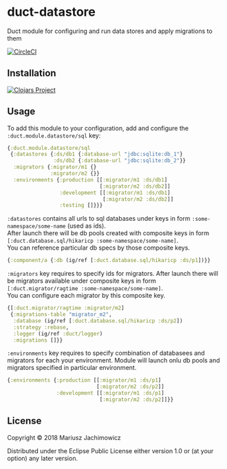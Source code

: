 # duct-datastore
Duct module for configuring and run data stores and apply migrations to them

[![CircleCI](https://circleci.com/gh/mariusz-jachimowicz-83/duct-datastore.svg?style=svg)](https://circleci.com/gh/mariusz-jachimowicz-83/duct-datastore)

## Installation

[![Clojars Project](https://img.shields.io/clojars/v/com.mjachimowicz/duct-datastore.svg)](https://clojars.org/com.mjachimowicz/duct-datastore)

## Usage

To add this module to your configuration, add and configure the `:duct.module.datastore/sql` key:

```clojure
{:duct.module.datastore/sql
 {:datastores {:ds/db1 {:database-url "jdbc:sqlite:db_1"}
               :ds/db2 {:database-url "jdbc:sqlite:db_2"}}
  :migrators {:migrator/m1 {}
              :migrator/m2 {}}
  :environments {:production [[:migrator/m1 :ds/db1]
                              [:migrator/m2 :ds/db2]]
                 :development [[:migrator/m1 :ds/db1]
                               [:migrator/m2 :ds/db2]]
                 :testing []}}}
```

`:datastores` contains all urls to sql databases under keys in form `:some-namespace/some-name` (used as ids).  
After launch there will be db pools created with composite keys in form `[:duct.database.sql/hikaricp :some-namespace/some-name]`.  
You can reference particular db specs by those composite keys.

```clojure
{:component/a {:db (ig/ref [:duct.database.sql/hikaricp :ds/p1])}}
```

`:migrators` key requires to specify ids for migrators. After launch there will be migrators available under composite keys in form `[:duct.migrator/ragtime :some-namespace/some-name]`.  
You can configure each migrator by this composite key.

```clojure
{[:duct.migrator/ragtime :migrator/m2]
 {:migrations-table "migrator_m2",
  :database (ig/ref [:duct.database.sql/hikaricp :ds/p2])
  :strategy :rebase,
  :logger (ig/ref :duct/logger)
  :migrations []}}
```

`:environments` key requires to specify combination of databasees and migrators for each your environment. Module will launch onlu db pools and migrators specified in particular environment. 

```clojure
{:environments {:production [[:migrator/m1 :ds/p1]
                             [:migrator/m2 :ds/p2]]
                :development [[:migrator/m1 :ds/p1]
                              [:migrator/m2 :ds/p2]]}}
```

## License

Copyright © 2018 Mariusz Jachimowicz

Distributed under the Eclipse Public License either version 1.0 or (at your option) any later version.
